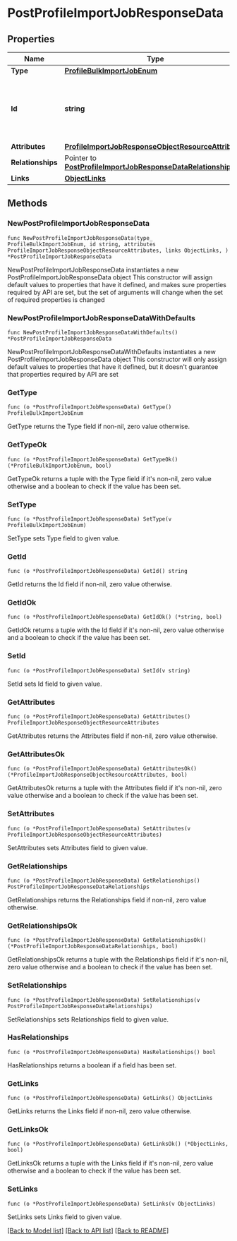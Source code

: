 # PostProfileImportJobResponseData

## Properties

Name | Type | Description | Notes
------------ | ------------- | ------------- | -------------
**Type** | [**ProfileBulkImportJobEnum**](ProfileBulkImportJobEnum.md) |  | 
**Id** | **string** | Unique identifier for retrieving the job. Generated by Klaviyo. | 
**Attributes** | [**ProfileImportJobResponseObjectResourceAttributes**](ProfileImportJobResponseObjectResourceAttributes.md) |  | 
**Relationships** | Pointer to [**PostProfileImportJobResponseDataRelationships**](PostProfileImportJobResponseDataRelationships.md) |  | [optional] 
**Links** | [**ObjectLinks**](ObjectLinks.md) |  | 

## Methods

### NewPostProfileImportJobResponseData

`func NewPostProfileImportJobResponseData(type_ ProfileBulkImportJobEnum, id string, attributes ProfileImportJobResponseObjectResourceAttributes, links ObjectLinks, ) *PostProfileImportJobResponseData`

NewPostProfileImportJobResponseData instantiates a new PostProfileImportJobResponseData object
This constructor will assign default values to properties that have it defined,
and makes sure properties required by API are set, but the set of arguments
will change when the set of required properties is changed

### NewPostProfileImportJobResponseDataWithDefaults

`func NewPostProfileImportJobResponseDataWithDefaults() *PostProfileImportJobResponseData`

NewPostProfileImportJobResponseDataWithDefaults instantiates a new PostProfileImportJobResponseData object
This constructor will only assign default values to properties that have it defined,
but it doesn't guarantee that properties required by API are set

### GetType

`func (o *PostProfileImportJobResponseData) GetType() ProfileBulkImportJobEnum`

GetType returns the Type field if non-nil, zero value otherwise.

### GetTypeOk

`func (o *PostProfileImportJobResponseData) GetTypeOk() (*ProfileBulkImportJobEnum, bool)`

GetTypeOk returns a tuple with the Type field if it's non-nil, zero value otherwise
and a boolean to check if the value has been set.

### SetType

`func (o *PostProfileImportJobResponseData) SetType(v ProfileBulkImportJobEnum)`

SetType sets Type field to given value.


### GetId

`func (o *PostProfileImportJobResponseData) GetId() string`

GetId returns the Id field if non-nil, zero value otherwise.

### GetIdOk

`func (o *PostProfileImportJobResponseData) GetIdOk() (*string, bool)`

GetIdOk returns a tuple with the Id field if it's non-nil, zero value otherwise
and a boolean to check if the value has been set.

### SetId

`func (o *PostProfileImportJobResponseData) SetId(v string)`

SetId sets Id field to given value.


### GetAttributes

`func (o *PostProfileImportJobResponseData) GetAttributes() ProfileImportJobResponseObjectResourceAttributes`

GetAttributes returns the Attributes field if non-nil, zero value otherwise.

### GetAttributesOk

`func (o *PostProfileImportJobResponseData) GetAttributesOk() (*ProfileImportJobResponseObjectResourceAttributes, bool)`

GetAttributesOk returns a tuple with the Attributes field if it's non-nil, zero value otherwise
and a boolean to check if the value has been set.

### SetAttributes

`func (o *PostProfileImportJobResponseData) SetAttributes(v ProfileImportJobResponseObjectResourceAttributes)`

SetAttributes sets Attributes field to given value.


### GetRelationships

`func (o *PostProfileImportJobResponseData) GetRelationships() PostProfileImportJobResponseDataRelationships`

GetRelationships returns the Relationships field if non-nil, zero value otherwise.

### GetRelationshipsOk

`func (o *PostProfileImportJobResponseData) GetRelationshipsOk() (*PostProfileImportJobResponseDataRelationships, bool)`

GetRelationshipsOk returns a tuple with the Relationships field if it's non-nil, zero value otherwise
and a boolean to check if the value has been set.

### SetRelationships

`func (o *PostProfileImportJobResponseData) SetRelationships(v PostProfileImportJobResponseDataRelationships)`

SetRelationships sets Relationships field to given value.

### HasRelationships

`func (o *PostProfileImportJobResponseData) HasRelationships() bool`

HasRelationships returns a boolean if a field has been set.

### GetLinks

`func (o *PostProfileImportJobResponseData) GetLinks() ObjectLinks`

GetLinks returns the Links field if non-nil, zero value otherwise.

### GetLinksOk

`func (o *PostProfileImportJobResponseData) GetLinksOk() (*ObjectLinks, bool)`

GetLinksOk returns a tuple with the Links field if it's non-nil, zero value otherwise
and a boolean to check if the value has been set.

### SetLinks

`func (o *PostProfileImportJobResponseData) SetLinks(v ObjectLinks)`

SetLinks sets Links field to given value.



[[Back to Model list]](../README.md#documentation-for-models) [[Back to API list]](../README.md#documentation-for-api-endpoints) [[Back to README]](../README.md)


